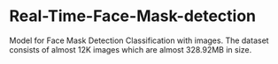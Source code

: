 # Real-Time-Face-Mask-detection

Model for Face Mask Detection Classification with images. The dataset consists of almost 12K images which are almost 328.92MB in size.
